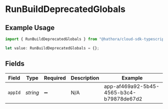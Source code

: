 # RunBuildDeprecatedGlobals

## Example Usage

```typescript
import { RunBuildDeprecatedGlobals } from "@hathora/cloud-sdk-typescript/models/operations";

let value: RunBuildDeprecatedGlobals = {};
```

## Fields

| Field                                    | Type                                     | Required                                 | Description                              | Example                                  |
| ---------------------------------------- | ---------------------------------------- | ---------------------------------------- | ---------------------------------------- | ---------------------------------------- |
| `appId`                                  | *string*                                 | :heavy_minus_sign:                       | N/A                                      | app-af469a92-5b45-4565-b3c4-b79878de67d2 |